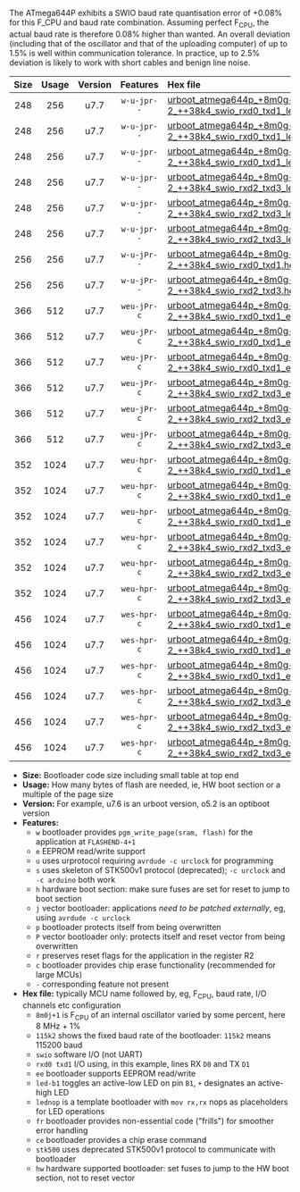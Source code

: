 The ATmega644P exhibits a SWIO baud rate quantisation error of +0.08% for this F_CPU and baud rate combination. Assuming perfect F<sub>CPU</sub>, the actual baud rate is therefore 0.08% higher than wanted. An overall deviation (including that of the oscillator and that of the uploading computer) of up to 1.5% is well within communication tolerance. In practice, up to 2.5% deviation is likely to work with short cables and benign line noise.

|Size|Usage|Version|Features|Hex file|
|:-:|:-:|:-:|:-:|:--|
|248|256|u7.7|`w-u-jpr--`|[urboot_atmega644p_+8m0g-2_++38k4_swio_rxd0_txd1_led+b0.hex](https://raw.githubusercontent.com/stefanrueger/urboot.hex/main/mcus/atmega644p/internal_oscillator/fcpu_+8m0g-2/br_++38k4/urboot_atmega644p_+8m0g-2_++38k4_swio_rxd0_txd1_led+b0.hex)|
|248|256|u7.7|`w-u-jpr--`|[urboot_atmega644p_+8m0g-2_++38k4_swio_rxd0_txd1_led+b7.hex](https://raw.githubusercontent.com/stefanrueger/urboot.hex/main/mcus/atmega644p/internal_oscillator/fcpu_+8m0g-2/br_++38k4/urboot_atmega644p_+8m0g-2_++38k4_swio_rxd0_txd1_led+b7.hex)|
|248|256|u7.7|`w-u-jpr--`|[urboot_atmega644p_+8m0g-2_++38k4_swio_rxd0_txd1_lednop.hex](https://raw.githubusercontent.com/stefanrueger/urboot.hex/main/mcus/atmega644p/internal_oscillator/fcpu_+8m0g-2/br_++38k4/urboot_atmega644p_+8m0g-2_++38k4_swio_rxd0_txd1_lednop.hex)|
|248|256|u7.7|`w-u-jpr--`|[urboot_atmega644p_+8m0g-2_++38k4_swio_rxd2_txd3_led+b0.hex](https://raw.githubusercontent.com/stefanrueger/urboot.hex/main/mcus/atmega644p/internal_oscillator/fcpu_+8m0g-2/br_++38k4/urboot_atmega644p_+8m0g-2_++38k4_swio_rxd2_txd3_led+b0.hex)|
|248|256|u7.7|`w-u-jpr--`|[urboot_atmega644p_+8m0g-2_++38k4_swio_rxd2_txd3_led+b7.hex](https://raw.githubusercontent.com/stefanrueger/urboot.hex/main/mcus/atmega644p/internal_oscillator/fcpu_+8m0g-2/br_++38k4/urboot_atmega644p_+8m0g-2_++38k4_swio_rxd2_txd3_led+b7.hex)|
|248|256|u7.7|`w-u-jpr--`|[urboot_atmega644p_+8m0g-2_++38k4_swio_rxd2_txd3_lednop.hex](https://raw.githubusercontent.com/stefanrueger/urboot.hex/main/mcus/atmega644p/internal_oscillator/fcpu_+8m0g-2/br_++38k4/urboot_atmega644p_+8m0g-2_++38k4_swio_rxd2_txd3_lednop.hex)|
|256|256|u7.7|`w-u-jPr--`|[urboot_atmega644p_+8m0g-2_++38k4_swio_rxd0_txd1.hex](https://raw.githubusercontent.com/stefanrueger/urboot.hex/main/mcus/atmega644p/internal_oscillator/fcpu_+8m0g-2/br_++38k4/urboot_atmega644p_+8m0g-2_++38k4_swio_rxd0_txd1.hex)|
|256|256|u7.7|`w-u-jPr--`|[urboot_atmega644p_+8m0g-2_++38k4_swio_rxd2_txd3.hex](https://raw.githubusercontent.com/stefanrueger/urboot.hex/main/mcus/atmega644p/internal_oscillator/fcpu_+8m0g-2/br_++38k4/urboot_atmega644p_+8m0g-2_++38k4_swio_rxd2_txd3.hex)|
|366|512|u7.7|`weu-jPr-c`|[urboot_atmega644p_+8m0g-2_++38k4_swio_rxd0_txd1_ee_led+b0_fr_ce.hex](https://raw.githubusercontent.com/stefanrueger/urboot.hex/main/mcus/atmega644p/internal_oscillator/fcpu_+8m0g-2/br_++38k4/urboot_atmega644p_+8m0g-2_++38k4_swio_rxd0_txd1_ee_led+b0_fr_ce.hex)|
|366|512|u7.7|`weu-jPr-c`|[urboot_atmega644p_+8m0g-2_++38k4_swio_rxd0_txd1_ee_led+b7_fr_ce.hex](https://raw.githubusercontent.com/stefanrueger/urboot.hex/main/mcus/atmega644p/internal_oscillator/fcpu_+8m0g-2/br_++38k4/urboot_atmega644p_+8m0g-2_++38k4_swio_rxd0_txd1_ee_led+b7_fr_ce.hex)|
|366|512|u7.7|`weu-jPr-c`|[urboot_atmega644p_+8m0g-2_++38k4_swio_rxd0_txd1_ee_lednop_fr_ce.hex](https://raw.githubusercontent.com/stefanrueger/urboot.hex/main/mcus/atmega644p/internal_oscillator/fcpu_+8m0g-2/br_++38k4/urboot_atmega644p_+8m0g-2_++38k4_swio_rxd0_txd1_ee_lednop_fr_ce.hex)|
|366|512|u7.7|`weu-jPr-c`|[urboot_atmega644p_+8m0g-2_++38k4_swio_rxd2_txd3_ee_led+b0_fr_ce.hex](https://raw.githubusercontent.com/stefanrueger/urboot.hex/main/mcus/atmega644p/internal_oscillator/fcpu_+8m0g-2/br_++38k4/urboot_atmega644p_+8m0g-2_++38k4_swio_rxd2_txd3_ee_led+b0_fr_ce.hex)|
|366|512|u7.7|`weu-jPr-c`|[urboot_atmega644p_+8m0g-2_++38k4_swio_rxd2_txd3_ee_led+b7_fr_ce.hex](https://raw.githubusercontent.com/stefanrueger/urboot.hex/main/mcus/atmega644p/internal_oscillator/fcpu_+8m0g-2/br_++38k4/urboot_atmega644p_+8m0g-2_++38k4_swio_rxd2_txd3_ee_led+b7_fr_ce.hex)|
|366|512|u7.7|`weu-jPr-c`|[urboot_atmega644p_+8m0g-2_++38k4_swio_rxd2_txd3_ee_lednop_fr_ce.hex](https://raw.githubusercontent.com/stefanrueger/urboot.hex/main/mcus/atmega644p/internal_oscillator/fcpu_+8m0g-2/br_++38k4/urboot_atmega644p_+8m0g-2_++38k4_swio_rxd2_txd3_ee_lednop_fr_ce.hex)|
|352|1024|u7.7|`weu-hpr-c`|[urboot_atmega644p_+8m0g-2_++38k4_swio_rxd0_txd1_ee_led+b0_fr_ce_hw.hex](https://raw.githubusercontent.com/stefanrueger/urboot.hex/main/mcus/atmega644p/internal_oscillator/fcpu_+8m0g-2/br_++38k4/urboot_atmega644p_+8m0g-2_++38k4_swio_rxd0_txd1_ee_led+b0_fr_ce_hw.hex)|
|352|1024|u7.7|`weu-hpr-c`|[urboot_atmega644p_+8m0g-2_++38k4_swio_rxd0_txd1_ee_led+b7_fr_ce_hw.hex](https://raw.githubusercontent.com/stefanrueger/urboot.hex/main/mcus/atmega644p/internal_oscillator/fcpu_+8m0g-2/br_++38k4/urboot_atmega644p_+8m0g-2_++38k4_swio_rxd0_txd1_ee_led+b7_fr_ce_hw.hex)|
|352|1024|u7.7|`weu-hpr-c`|[urboot_atmega644p_+8m0g-2_++38k4_swio_rxd0_txd1_ee_lednop_fr_ce_hw.hex](https://raw.githubusercontent.com/stefanrueger/urboot.hex/main/mcus/atmega644p/internal_oscillator/fcpu_+8m0g-2/br_++38k4/urboot_atmega644p_+8m0g-2_++38k4_swio_rxd0_txd1_ee_lednop_fr_ce_hw.hex)|
|352|1024|u7.7|`weu-hpr-c`|[urboot_atmega644p_+8m0g-2_++38k4_swio_rxd2_txd3_ee_led+b0_fr_ce_hw.hex](https://raw.githubusercontent.com/stefanrueger/urboot.hex/main/mcus/atmega644p/internal_oscillator/fcpu_+8m0g-2/br_++38k4/urboot_atmega644p_+8m0g-2_++38k4_swio_rxd2_txd3_ee_led+b0_fr_ce_hw.hex)|
|352|1024|u7.7|`weu-hpr-c`|[urboot_atmega644p_+8m0g-2_++38k4_swio_rxd2_txd3_ee_led+b7_fr_ce_hw.hex](https://raw.githubusercontent.com/stefanrueger/urboot.hex/main/mcus/atmega644p/internal_oscillator/fcpu_+8m0g-2/br_++38k4/urboot_atmega644p_+8m0g-2_++38k4_swio_rxd2_txd3_ee_led+b7_fr_ce_hw.hex)|
|352|1024|u7.7|`weu-hpr-c`|[urboot_atmega644p_+8m0g-2_++38k4_swio_rxd2_txd3_ee_lednop_fr_ce_hw.hex](https://raw.githubusercontent.com/stefanrueger/urboot.hex/main/mcus/atmega644p/internal_oscillator/fcpu_+8m0g-2/br_++38k4/urboot_atmega644p_+8m0g-2_++38k4_swio_rxd2_txd3_ee_lednop_fr_ce_hw.hex)|
|456|1024|u7.7|`wes-hpr-c`|[urboot_atmega644p_+8m0g-2_++38k4_swio_rxd0_txd1_ee_led+b0_fr_ce_stk500_hw.hex](https://raw.githubusercontent.com/stefanrueger/urboot.hex/main/mcus/atmega644p/internal_oscillator/fcpu_+8m0g-2/br_++38k4/urboot_atmega644p_+8m0g-2_++38k4_swio_rxd0_txd1_ee_led+b0_fr_ce_stk500_hw.hex)|
|456|1024|u7.7|`wes-hpr-c`|[urboot_atmega644p_+8m0g-2_++38k4_swio_rxd0_txd1_ee_led+b7_fr_ce_stk500_hw.hex](https://raw.githubusercontent.com/stefanrueger/urboot.hex/main/mcus/atmega644p/internal_oscillator/fcpu_+8m0g-2/br_++38k4/urboot_atmega644p_+8m0g-2_++38k4_swio_rxd0_txd1_ee_led+b7_fr_ce_stk500_hw.hex)|
|456|1024|u7.7|`wes-hpr-c`|[urboot_atmega644p_+8m0g-2_++38k4_swio_rxd0_txd1_ee_lednop_fr_ce_stk500_hw.hex](https://raw.githubusercontent.com/stefanrueger/urboot.hex/main/mcus/atmega644p/internal_oscillator/fcpu_+8m0g-2/br_++38k4/urboot_atmega644p_+8m0g-2_++38k4_swio_rxd0_txd1_ee_lednop_fr_ce_stk500_hw.hex)|
|456|1024|u7.7|`wes-hpr-c`|[urboot_atmega644p_+8m0g-2_++38k4_swio_rxd2_txd3_ee_led+b0_fr_ce_stk500_hw.hex](https://raw.githubusercontent.com/stefanrueger/urboot.hex/main/mcus/atmega644p/internal_oscillator/fcpu_+8m0g-2/br_++38k4/urboot_atmega644p_+8m0g-2_++38k4_swio_rxd2_txd3_ee_led+b0_fr_ce_stk500_hw.hex)|
|456|1024|u7.7|`wes-hpr-c`|[urboot_atmega644p_+8m0g-2_++38k4_swio_rxd2_txd3_ee_led+b7_fr_ce_stk500_hw.hex](https://raw.githubusercontent.com/stefanrueger/urboot.hex/main/mcus/atmega644p/internal_oscillator/fcpu_+8m0g-2/br_++38k4/urboot_atmega644p_+8m0g-2_++38k4_swio_rxd2_txd3_ee_led+b7_fr_ce_stk500_hw.hex)|
|456|1024|u7.7|`wes-hpr-c`|[urboot_atmega644p_+8m0g-2_++38k4_swio_rxd2_txd3_ee_lednop_fr_ce_stk500_hw.hex](https://raw.githubusercontent.com/stefanrueger/urboot.hex/main/mcus/atmega644p/internal_oscillator/fcpu_+8m0g-2/br_++38k4/urboot_atmega644p_+8m0g-2_++38k4_swio_rxd2_txd3_ee_lednop_fr_ce_stk500_hw.hex)|

- **Size:** Bootloader code size including small table at top end
- **Usage:** How many bytes of flash are needed, ie, HW boot section or a multiple of the page size
- **Version:** For example, u7.6 is an urboot version, o5.2 is an optiboot version
- **Features:**
  + `w` bootloader provides `pgm_write_page(sram, flash)` for the application at `FLASHEND-4+1`
  + `e` EEPROM read/write support
  + `u` uses urprotocol requiring `avrdude -c urclock` for programming
  + `s` uses skeleton of STK500v1 protocol (deprecated); `-c urclock` and `-c arduino` both work
  + `h` hardware boot section: make sure fuses are set for reset to jump to boot section
  + `j` vector bootloader: applications *need to be patched externally*, eg, using `avrdude -c urclock`
  + `p` bootloader protects itself from being overwritten
  + `P` vector bootloader only: protects itself and reset vector from being overwritten
  + `r` preserves reset flags for the application in the register R2
  + `c` bootloader provides chip erase functionality (recommended for large MCUs)
  + `-` corresponding feature not present
- **Hex file:** typically MCU name followed by, eg, F<sub>CPU</sub>, baud rate, I/O channels etc configuration
  + `8m0j+1` is F<sub>CPU</sub> of an internal oscillator varied by some percent, here 8 MHz + 1%
  + `115k2` shows the fixed baud rate of the bootloader: `115k2` means 115200 baud
  + `swio` software I/O (not UART)
  + `rxd0 txd1` I/O using, in this example, lines RX `D0` and TX `D1`
  + `ee` bootloader supports EEPROM read/write
  + `led-b1` toggles an active-low LED on pin `B1`, `+` designates an active-high LED
  + `lednop` is a template bootloader with `mov rx,rx` nops as placeholders for LED operations
  + `fr` bootloader provides non-essential code ("frills") for smoother error handling
  + `ce` bootloader provides a chip erase command
  + `stk500` uses deprecated STK500v1 protocol to communicate with bootloader
  + `hw` hardware supported bootloader: set fuses to jump to the HW boot section, not to reset vector
